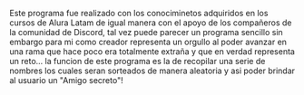 Este programa fue realizado con los conociminetos adquiridos en los cursos de Alura Latam
de igual manera con el apoyo de los compañeros de la comunidad de Discord, tal vez puede
parecer un programa sencillo sin embargo para mi como creador representa un orgullo al poder 
avanzar en una rama que hace poco era totalmente extraña y que en verdad representa un reto...
la funcion de este programa es la de recopilar una serie de nombres los cuales seran sorteados
de manera aleatoria y asi poder brindar al usuario un "Amigo secreto"!
